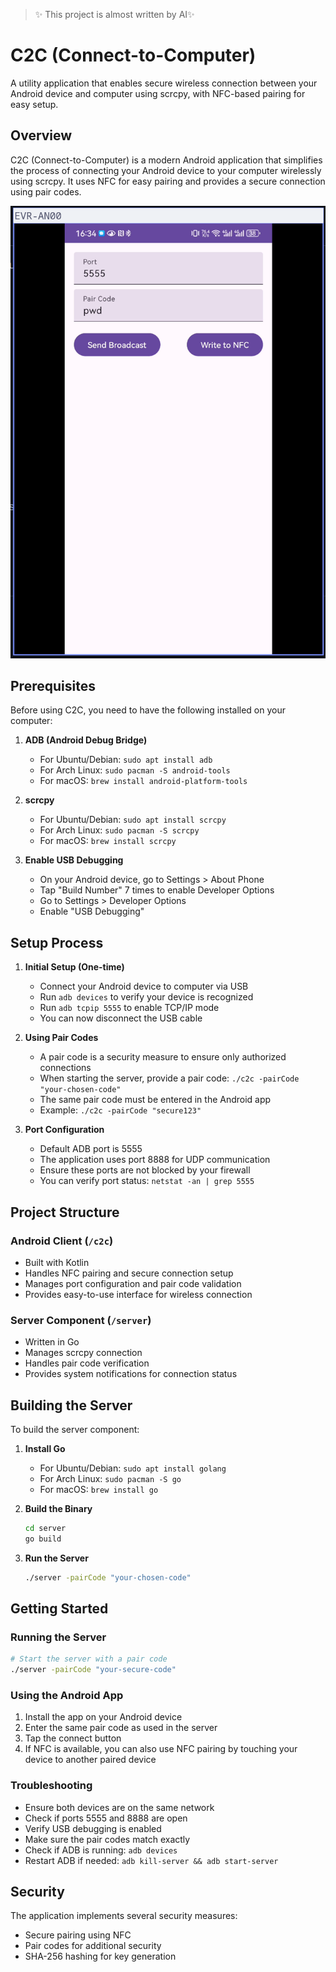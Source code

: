 > ✨ This project is almost written by AI✨

# C2C (Connect-to-Computer)

A utility application that enables secure wireless connection between your Android device and computer using scrcpy, with NFC-based pairing for easy setup.

## Overview

C2C (Connect-to-Computer) is a modern Android application that simplifies the process of connecting your Android device to your computer wirelessly using scrcpy. It uses NFC for easy pairing and provides a secure connection using pair codes.

![](./screenshots/screenshot.png)

## Prerequisites

Before using C2C, you need to have the following installed on your computer:

1. **ADB (Android Debug Bridge)**

   - For Ubuntu/Debian: `sudo apt install adb`
   - For Arch Linux: `sudo pacman -S android-tools`
   - For macOS: `brew install android-platform-tools`
2. **scrcpy**

   - For Ubuntu/Debian: `sudo apt install scrcpy`
   - For Arch Linux: `sudo pacman -S scrcpy`
   - For macOS: `brew install scrcpy`
3. **Enable USB Debugging**

   - On your Android device, go to Settings > About Phone
   - Tap "Build Number" 7 times to enable Developer Options
   - Go to Settings > Developer Options
   - Enable "USB Debugging"

## Setup Process

1. **Initial Setup (One-time)**

   - Connect your Android device to computer via USB
   - Run `adb devices` to verify your device is recognized
   - Run `adb tcpip 5555` to enable TCP/IP mode
   - You can now disconnect the USB cable
2. **Using Pair Codes**

   - A pair code is a security measure to ensure only authorized connections
   - When starting the server, provide a pair code: `./c2c -pairCode "your-chosen-code"`
   - The same pair code must be entered in the Android app
   - Example: `./c2c -pairCode "secure123"`
3. **Port Configuration**

   - Default ADB port is 5555
   - The application uses port 8888 for UDP communication
   - Ensure these ports are not blocked by your firewall
   - You can verify port status: `netstat -an | grep 5555`

## Project Structure

### Android Client (`/c2c`)

- Built with Kotlin
- Handles NFC pairing and secure connection setup
- Manages port configuration and pair code validation
- Provides easy-to-use interface for wireless connection

### Server Component (`/server`)

- Written in Go
- Manages scrcpy connection
- Handles pair code verification
- Provides system notifications for connection status

## Building the Server

To build the server component:

1. **Install Go**

   - For Ubuntu/Debian: `sudo apt install golang`
   - For Arch Linux: `sudo pacman -S go`
   - For macOS: `brew install go`
2. **Build the Binary**

   ```bash
   cd server
   go build
   ```
3. **Run the Server**

   ```bash
   ./server -pairCode "your-chosen-code"
   ```

## Getting Started

### Running the Server

```bash
# Start the server with a pair code
./server -pairCode "your-secure-code"
```

### Using the Android App

1. Install the app on your Android device
2. Enter the same pair code as used in the server
3. Tap the connect button
4. If NFC is available, you can also use NFC pairing by touching your device to another paired device

### Troubleshooting

- Ensure both devices are on the same network
- Check if ports 5555 and 8888 are open
- Verify USB debugging is enabled
- Make sure the pair codes match exactly
- Check if ADB is running: `adb devices`
- Restart ADB if needed: `adb kill-server && adb start-server`

## Security

The application implements several security measures:

- Secure pairing using NFC
- Pair codes for additional security
- SHA-256 hashing for key generation
